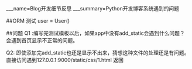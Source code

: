 ___name=Blog开发细节反思
___summary=Python开发博客系统遇到的问题

##ORM 测试
user = User()

##问题
Q1 :编写完测试模板以后，如果app中没有add_static会遇到什么问题？
会遇到首页显示不正常的问题。

Q2: 即使添加完add_static也还是显示不出来，猜想这种文件的处理还是有问题。
直接访问遇到127.0.0.1:9000/static/css/1.html 返回 <FileResponse OK not prepared>